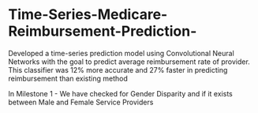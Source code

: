 # Time-Series-Medicare-Reimbursement-Prediction-
Developed a time-series prediction model using Convolutional Neural Networks with the goal to predict average reimbursement rate of provider. This classifier was 12% more accurate and 27% faster in predicting reimbursement than existing method

In Milestone 1 - We have checked for Gender Disparity and if it exists between Male and Female Service Providers

